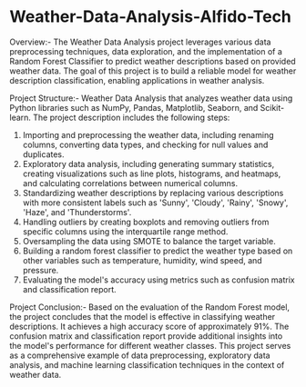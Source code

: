 # Weather-Data-Analysis-Alfido-Tech

Overview:-
  The Weather Data Analysis project leverages various data preprocessing techniques, data exploration, and the implementation of a Random Forest Classifier to predict weather descriptions based on provided weather data. The goal of this project is to build a reliable model for weather description classification, enabling applications in weather analysis.

Project Structure:-
Weather Data Analysis that analyzes weather data using Python libraries such as NumPy, Pandas, Matplotlib, Seaborn, and Scikit-learn. The project description includes the following steps:
1. Importing and preprocessing the weather data, including renaming columns, converting data types, and checking for null values and duplicates.
2. Exploratory data analysis, including generating summary statistics, creating visualizations such as line plots, histograms, and heatmaps, and calculating correlations between numerical columns.
3. Standardizing weather descriptions by replacing various descriptions with more consistent labels such as 'Sunny', 'Cloudy', 'Rainy', 'Snowy', 'Haze', and 'Thunderstorms'.
4. Handling outliers by creating boxplots and removing outliers from specific columns using the interquartile range method.
5. Oversampling the data using SMOTE to balance the target variable.
6. Building a random forest classifier to predict the weather type based on other variables such as temperature, humidity, wind speed, and pressure.
7. Evaluating the model's accuracy using metrics such as confusion matrix and classification report.

Project Conclusion:-
  Based on the evaluation of the Random Forest model, the project concludes that the model is effective in classifying weather descriptions. It achieves a high accuracy score of approximately 91%. The confusion matrix and classification report provide additional insights into the model's performance for different weather classes. This project serves as a comprehensive example of data preprocessing, exploratory data analysis, and machine learning classification techniques in the context of weather data. 
